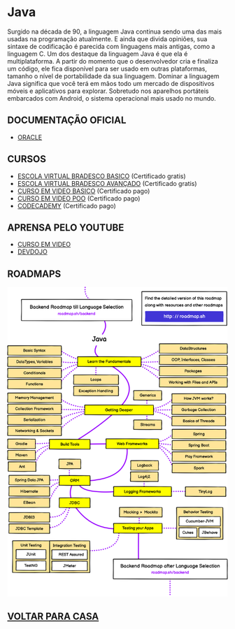 
# Java
Surgido na década de 90, a linguagem Java continua sendo uma das mais usadas na programação atualmente. E ainda que divida opiniões, sua sintaxe de codificação é parecida com linguagens mais antigas, como a linguagem C.
Um dos destaque da linguagem Java é que ela é multiplataforma. A partir do momento que o desenvolvedor cria e finaliza um código, ele fica disponível para ser usado em outras plataformas, tamanho o nível de portabilidade da sua linguagem.
Dominar a linguagem Java significa que você terá em mãos todo um mercado de dispositivos móveis e aplicativos para explorar. Sobretudo nos aparelhos portáteis embarcados com Android, o sistema operacional mais usado no mundo.

## DOCUMENTAÇÃO OFICIAL
* [ORACLE](https://docs.oracle.com/en/java/javase/18/)

## CURSOS
* [ESCOLA VIRTUAL BRADESCO BASICO](https://www.ev.org.br/cursos/linguagem-de-programacao-java-basico) (Certificado gratis)
* [ESCOLA VIRTUAL BRADESCO AVANÇADO](https://www.ev.org.br/cursos/linguagem-de-programacao-java-avancado) (Certificado gratis)
* [CURSO EM VIDEO BASICO](https://www.cursoemvideo.com/curso/java-basico/) (Certificado pago)
* [CURSO EM VIDEO POO](https://www.cursoemvideo.com/curso/java-poo/) (Certificado pago)
* [CODECADEMY](https://www.codecademy.com/learn/learn-java) (Certificado pago)

## APRENSA PELO YOUTUBE
* [CURSO EM VIDEO](https://www.youtube.com/watch?v=sTX0UEplF54&list=PLHz_AreHm4dkI2ZdjTwZA4mPMxWTfNSpR&ab_channel=CursoemV%C3%ADdeo) 
* [DEVDOJO](https://www.youtube.com/playlist?list=PL62G310vn6nHrMr1tFLNOYP_c73m6nAzL)

## ROADMAPS

<img src="https://github.com/Dayvison45/Programap/blob/main/Images/java%20roadmap.png" alt="roadmap" />

## [VOLTAR PARA CASA](https://github.com/Dayvison45/Programap/blob/main/README.md)
